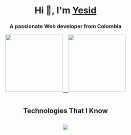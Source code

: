 <h1 align="center">Hi 👋, I'm <a href="#" target="blank">
Yesid</a></h1>
<h3 align="center">A passionate Web developer from Colombia</h3>
    
<p align="center">
<a href="https://github.com/yesidexe">
  <img height="180em" src="https://github-readme-stats-eight-theta.vercel.app/api?username=yesidexe&show_icons=true&theme=algolia&include_all_commits=true&count_private=true"/>&nbsp;&nbsp;&nbsp;
  <img height="180em" src="https://github-readme-stats-eight-theta.vercel.app/api/top-langs/?username=yesidexe&layout=compact&langs_count=8&theme=algolia"/>
</a>
</p>

<div align="center">
    <h2 style="display: inline-block">Technologies That I Know</h2>
</div>
<p align="center">
  <a href="https://skillicons.dev">
    <img src="https://skillicons.dev/icons?i=git,github,html,css,js,react,ts,nextjs,redux,astro,postgres,py" />
  </a>
</p>
